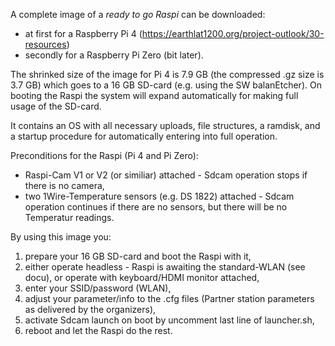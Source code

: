A complete image of a *ready to go Raspi* can be downloaded:
* at first for a Raspberry Pi 4 (https://earthlat1200.org/project-outlook/30-resources)
* secondly for a Raspberry Pi Zero (bit later).

The shrinked size of the image for Pi 4 is 7.9 GB (the compressed .gz size is 3.7 GB) which goes to a 16 GB SD-card (e.g. using the SW balanEtcher). On booting the Raspi the system will expand automatically for making full usage of the SD-card.

It contains an OS with all necessary uploads, file structures, a ramdisk, and a startup procedure for automatically entering into full operation.

Preconditions for the Raspi (Pi 4 and Pi Zero):
* Raspi-Cam V1 or V2 (or similiar) attached - Sdcam operation stops if there is no camera,
* two 1Wire-Temperature sensors (e.g. DS 1822) attached - Sdcam operation continues if there are no sensors, but there will be no Temperatur readings.

By using this image you:
1) prepare your 16 GB SD-card and boot the Raspi with it,
2) either operate headless - Raspi is awaiting the standard-WLAN (see docu), or operate with keyboard/HDMI monitor attached,
3) enter your SSID/password (WLAN),
4) adjust your parameter/info to the .cfg files (Partner station parameters as delivered by the organizers),
5) activate Sdcam launch on boot by uncomment last line of launcher.sh,
5) reboot and let the Raspi do the rest.
